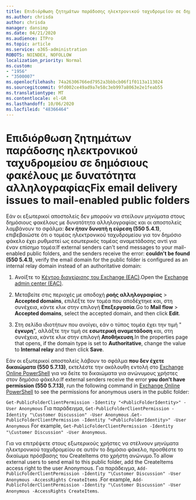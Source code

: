 ```yaml
---
title: Επιδιόρθωση ζητημάτων παράδοσης ηλεκτρονικού ταχυδρομείου σε δημόσιους φακέλους με δυνατότητα αλληλογραφίας
ms.author: chrisda
author: chrisda
manager: dansimp
ms.date: 04/21/2020
ms.audience: ITPro
ms.topic: article
ms.service: o365-administration
ROBOTS: NOINDEX, NOFOLLOW
localization_priority: Normal
ms.custom:
- "1956"
- "3500007"
ms.openlocfilehash: 74a26306766ed7952a3bbbcb06f1f0113a113024
ms.sourcegitcommit: 9fd002ce49ad9a7e58c3eb997a8063e2e1feab55
ms.translationtype: MT
ms.contentlocale: el-GR
ms.lasthandoff: 10/06/2020
ms.locfileid: "48366464"
---
```

# <a name="fix-email-delivery-issues-to-mail-enabled-public-folders"></a><span data-ttu-id="c142d-102">Επιδιόρθωση ζητημάτων παράδοσης ηλεκτρονικού ταχυδρομείου σε δημόσιους φακέλους με δυνατότητα αλληλογραφίας</span><span class="sxs-lookup"><span data-stu-id="c142d-102">Fix email delivery issues to mail-enabled public folders</span></span>

<span data-ttu-id="c142d-103">Εάν οι εξωτερικοί αποστολείς δεν μπορούν να στείλουν μηνύματα στους δημόσιους φακέλους με δυνατότητα αλληλογραφίας και οι αποστολείς λαμβάνουν το σφάλμα: **δεν ήταν δυνατή η εύρεση (550 5.4.1)**, επιβεβαιώστε ότι ο τομέας ηλεκτρονικού ταχυδρομείου για τον δημόσιο φάκελο έχει ρυθμιστεί ως εσωτερικός τομέας αναμετάδοσης αντί για έναν επίσημο τομέα:</span><span class="sxs-lookup"><span data-stu-id="c142d-103">If external senders can't send messages to your mail-enabled public folders, and the senders receive the error: **couldn't be found (550 5.4.1)**, verify the email domain for the public folder is configured as an internal relay domain instead of an authoritative domain:</span></span>

1. <span data-ttu-id="c142d-104">Ανοίξτε το [Κέντρο διαχείρισης του Exchange (EAC)](https://docs.microsoft.com/Exchange/exchange-admin-center).</span><span class="sxs-lookup"><span data-stu-id="c142d-104">Open the [Exchange admin center (EAC)](https://docs.microsoft.com/Exchange/exchange-admin-center).</span></span>

2. <span data-ttu-id="c142d-105">Μεταβείτε στις περιοχές με αποδοχή **ροής αλληλογραφίας** \> **Accepted domains**, επιλέξτε τον τομέα που αποδέχτηκε και, στη συνέχεια, κάντε κλικ στην επιλογή **Επεξεργασία**.</span><span class="sxs-lookup"><span data-stu-id="c142d-105">Go to **Mail flow** \> **Accepted domains**, select the accepted domain, and then click **Edit**.</span></span>

3. <span data-ttu-id="c142d-106">Στη σελίδα ιδιοτήτων που ανοίγει, εάν ο τύπος τομέα έχει την τιμή " **έγκυρη**", αλλάξτε την τιμή σε **εσωτερική αναμετάδοση** και, στη συνέχεια, κάντε κλικ στην επιλογή **Αποθήκευση**.</span><span class="sxs-lookup"><span data-stu-id="c142d-106">In the properties page that opens, if the domain type is set to **Authoritative**, change the value to **Internal relay** and then click **Save**.</span></span>

<span data-ttu-id="c142d-107">Εάν οι εξωτερικοί αποστολείς λάβουν το σφάλμα **που δεν έχετε δικαιώματα (550 5.7.13)**, εκτελέστε την ακόλουθη εντολή στο [Exchange Online PowerShell](https://docs.microsoft.com/powershell/exchange/exchange-online/connect-to-exchange-online-powershell/connect-to-exchange-online-powershell) για να δείτε τα δικαιώματα για ανώνυμους χρήστες στον δημόσιο φάκελο:</span><span class="sxs-lookup"><span data-stu-id="c142d-107">If external senders receive the error **you don't have permission (550 5.7.13)**, run the following command in [Exchange Online PowerShell](https://docs.microsoft.com/powershell/exchange/exchange-online/connect-to-exchange-online-powershell/connect-to-exchange-online-powershell) to see the permissions for anonymous users in the public folder:</span></span>

<span data-ttu-id="c142d-108">`Get-PublicFolderClientPermission -Identity "<PublicFolderIdentity>" -User Anonymous` Για παράδειγμα, `Get-PublicFolderClientPermission -Identity "\Customer Discussion" -User Anonymous` .</span><span class="sxs-lookup"><span data-stu-id="c142d-108">`Get-PublicFolderClientPermission -Identity "<PublicFolderIdentity>" -User Anonymous` For example, `Get-PublicFolderClientPermission -Identity "\Customer Discussion" -User Anonymous`.</span></span>

<span data-ttu-id="c142d-109">Για να επιτρέψετε στους εξωτερικούς χρήστες να στέλνουν μηνύματα ηλεκτρονικού ταχυδρομείου σε αυτόν το δημόσιο φάκελο, προσθέστε το δικαίωμα πρόσβασης του CreateItems στο χρήστη ανώνυμο.</span><span class="sxs-lookup"><span data-stu-id="c142d-109">To allow external users to send email to this public folder, add the CreateItems access right to the user Anonymous.</span></span> <span data-ttu-id="c142d-110">Για παράδειγμα, `Add-PublicFolderClientPermission -Identity "\Customer Discussion" -User Anonymous -AccessRights CreateItems` .</span><span class="sxs-lookup"><span data-stu-id="c142d-110">For example, `Add-PublicFolderClientPermission -Identity "\Customer Discussion" -User Anonymous -AccessRights CreateItems`.</span></span>

